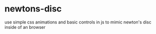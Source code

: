 # newtons-disc
use simple css animations and basic controls in js to mimic newton's disc inside of an browser
